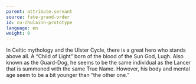 ```yaml
---
parent: attribute.servant
source: fate-grand-order
id: cu-chulainn-prototype
language: en
weight: 0
---
```


In Celtic mythology and the Ulster Cycle, there is a great hero who stands above all.
A “Child of Light” born of the blood of the Sun God, Lugh.
Also known as the Guard-Dog, he seems to be the same individual as the Lancer that is summoned with the same True Name.
However, his body and mental age seem to be a bit younger than “the other one.”
